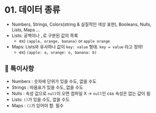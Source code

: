 # 01. 데이터 종류

- Numbers, Strings, Colors(string & 실질적인 색상 표현), Booleans, Nulls, Lists, Maps ...
- Lists: 공백이나 `,`로 구분된 값의 목록
  - ex) `(apple, orange, banana)` or `apple orange`
- Maps: Lists와 유사하나 값이 `key: value` 형태. `key = value` 라고 정의!
  - ex) `(apple: a, orange: o, banana: b)`

## 📝 특이사항

- Numbers : 숫자에 단위가 있을 수도, 없을 수도
- Strings : 따옴표가 있을 수도, 없을 수도
- Nulls : 속성 값으로 `null`이 오면 컴파일 X -> `null`인 css 속성은 없는 값이 됨
- Lists: `()`가 있을 수도, 없을 수도
- Maps : `()`가 있어야 함. 필수
